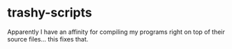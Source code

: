 # trashy-scripts
Apparently I have an affinity for compiling my programs right on top of their source files... this fixes that.
